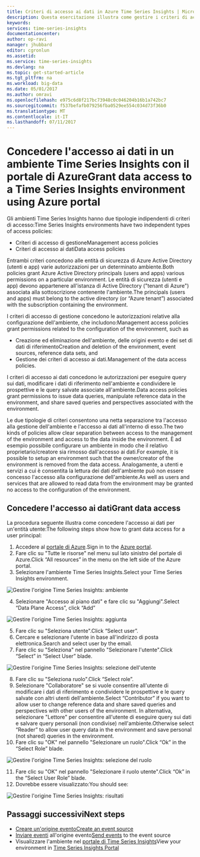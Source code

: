 ```yaml
---
title: Criteri di accesso ai dati in Azure Time Series Insights | Microsoft Docs
description: Questa esercitazione illustra come gestire i criteri di accesso ai dati in Time Series Insights
keywords: 
services: time-series-insights
documentationcenter: 
author: op-ravi
manager: jhubbard
editor: cgronlun
ms.assetid: 
ms.service: time-series-insights
ms.devlang: na
ms.topic: get-started-article
ms.tgt_pltfrm: na
ms.workload: big-data
ms.date: 05/01/2017
ms.author: omravi
ms.openlocfilehash: e975c6d8f217bc73948c0c046204b16b1a742bc7
ms.sourcegitcommit: f537befafb079256fba0529ee554c034d73f36b0
ms.translationtype: MT
ms.contentlocale: it-IT
ms.lasthandoff: 07/11/2017
---
```

# <a name="grant-data-access-to-a-time-series-insights-environment-using-azure-portal"></a><span data-ttu-id="a5ec2-103">Concedere l'accesso ai dati in un ambiente Time Series Insights con il portale di Azure</span><span class="sxs-lookup"><span data-stu-id="a5ec2-103">Grant data access to a Time Series Insights environment using Azure portal</span></span>

<span data-ttu-id="a5ec2-104">Gli ambienti Time Series Insights hanno due tipologie indipendenti di criteri di accesso:</span><span class="sxs-lookup"><span data-stu-id="a5ec2-104">Time Series Insights environments have two independent types of access policies:</span></span>

* <span data-ttu-id="a5ec2-105">Criteri di accesso di gestione</span><span class="sxs-lookup"><span data-stu-id="a5ec2-105">Management access policies</span></span>
* <span data-ttu-id="a5ec2-106">Criteri di accesso ai dati</span><span class="sxs-lookup"><span data-stu-id="a5ec2-106">Data access policies</span></span>

<span data-ttu-id="a5ec2-107">Entrambi criteri concedono alle entità di sicurezza di Azure Active Directory (utenti e app) varie autorizzazioni per un determinato ambiente.</span><span class="sxs-lookup"><span data-stu-id="a5ec2-107">Both policies grant Azure Active Directory principals (users and apps) various permissions on a particular environment.</span></span> <span data-ttu-id="a5ec2-108">Le entità di sicurezza (utenti e app) devono appartenere all'istanza di Active Directory ("tenant di Azure") associata alla sottoscrizione contenente l'ambiente.</span><span class="sxs-lookup"><span data-stu-id="a5ec2-108">The principals (users and apps) must belong to the active directory (or “Azure tenant”) associated with the subscription containing the environment.</span></span>

<span data-ttu-id="a5ec2-109">I criteri di accesso di gestione concedono le autorizzazioni relative alla configurazione dell'ambiente, che includono:</span><span class="sxs-lookup"><span data-stu-id="a5ec2-109">Management access policies grant permissions related to the configuration of the environment, such as</span></span>
*   <span data-ttu-id="a5ec2-110">Creazione ed eliminazione dell'ambiente, delle origini evento e dei set di dati di riferimento</span><span class="sxs-lookup"><span data-stu-id="a5ec2-110">Creation and deletion of the environment, event sources, reference data sets, and</span></span>
*   <span data-ttu-id="a5ec2-111">Gestione dei criteri di accesso ai dati.</span><span class="sxs-lookup"><span data-stu-id="a5ec2-111">Management of the data access policies.</span></span>

<span data-ttu-id="a5ec2-112">I criteri di accesso ai dati concedono le autorizzazioni per eseguire query sui dati, modificare i dati di riferimento nell'ambiente e condividere le prospettive e le query salvate associate all'ambiente.</span><span class="sxs-lookup"><span data-stu-id="a5ec2-112">Data access policies grant permissions to issue data queries, manipulate reference data in the environment, and share saved queries and perspectives associated with the environment.</span></span>

<span data-ttu-id="a5ec2-113">Le due tipologie di criteri consentono una netta separazione tra l'accesso alla gestione dell'ambiente e l'accesso ai dati all'interno di esso.</span><span class="sxs-lookup"><span data-stu-id="a5ec2-113">The two kinds of policies allow clear separation between access to the management of the environment and access to the data inside the environment.</span></span> <span data-ttu-id="a5ec2-114">È ad esempio possibile configurare un ambiente in modo che il relativo proprietario/creatore sia rimosso dall'accesso ai dati.</span><span class="sxs-lookup"><span data-stu-id="a5ec2-114">For example, it is possible to setup an environment such that the owner/creator of the environment is removed from the data access.</span></span> <span data-ttu-id="a5ec2-115">Analogamente, a utenti e servizi a cui è consentita la lettura dei dati dell'ambiente può non essere concesso l'accesso alla configurazione dell'ambiente.</span><span class="sxs-lookup"><span data-stu-id="a5ec2-115">As well as users and services that are allowed to read data from the environment may be granted no access to the configuration of the environment.</span></span>

## <a name="grant-data-access"></a><span data-ttu-id="a5ec2-116">Concedere l'accesso ai dati</span><span class="sxs-lookup"><span data-stu-id="a5ec2-116">Grant data access</span></span>
<span data-ttu-id="a5ec2-117">La procedura seguente illustra come concedere l'accesso ai dati per un'entità utente:</span><span class="sxs-lookup"><span data-stu-id="a5ec2-117">The following steps show how to grant data access for a user principal:</span></span>

1.  <span data-ttu-id="a5ec2-118">Accedere al [portale di Azure](https://portal.azure.com).</span><span class="sxs-lookup"><span data-stu-id="a5ec2-118">Sign in to the [Azure portal](https://portal.azure.com).</span></span>
2.  <span data-ttu-id="a5ec2-119">Fare clic su "Tutte le risorse" nel menu sul lato sinistro del portale di Azure.</span><span class="sxs-lookup"><span data-stu-id="a5ec2-119">Click “All resources” in the menu on the left side of the Azure portal.</span></span>
3.  <span data-ttu-id="a5ec2-120">Selezionare l'ambiente Time Series Insights.</span><span class="sxs-lookup"><span data-stu-id="a5ec2-120">Select your Time Series Insights environment.</span></span>

  ![Gestire l'origine Time Series Insights: ambiente](media/data-access/getstarted-grant-data-access1.png)

4.  <span data-ttu-id="a5ec2-122">Selezionare "Accesso al piano dati" e fare clic su "Aggiungi".</span><span class="sxs-lookup"><span data-stu-id="a5ec2-122">Select “Data Plane Access”, click “Add”</span></span>

  ![Gestire l'origine Time Series Insights: aggiunta](media/data-access/getstarted-grant-data-access2.png)

5.  <span data-ttu-id="a5ec2-124">Fare clic su "Seleziona utente".</span><span class="sxs-lookup"><span data-stu-id="a5ec2-124">Click “Select user”.</span></span>
6.  <span data-ttu-id="a5ec2-125">Cercare e selezionare l'utente in base all'indirizzo di posta elettronica.</span><span class="sxs-lookup"><span data-stu-id="a5ec2-125">Search and select user by the email.</span></span>
7.  <span data-ttu-id="a5ec2-126">Fare clic su "Seleziona" nel pannello "Selezionare l'utente".</span><span class="sxs-lookup"><span data-stu-id="a5ec2-126">Click “Select” in “Select User” blade.</span></span>

  ![Gestire l'origine Time Series Insights: selezione dell'utente](media/data-access/getstarted-grant-data-access3.png)

8.  <span data-ttu-id="a5ec2-128">Fare clic su "Seleziona ruolo".</span><span class="sxs-lookup"><span data-stu-id="a5ec2-128">Click “Select role”.</span></span>
9.  <span data-ttu-id="a5ec2-129">Selezionare "Collaboratore" se si vuole consentire all'utente di modificare i dati di riferimento e condividere le prospettive e le query salvate con altri utenti dell'ambiente.</span><span class="sxs-lookup"><span data-stu-id="a5ec2-129">Select “Contributor” if you want to allow user to change reference data and share saved queries and perspectives with other users of the environment.</span></span> <span data-ttu-id="a5ec2-130">In alternativa, selezionare "Lettore" per consentire all'utente di eseguire query sui dati e salvare query personali (non condivise) nell'ambiente.</span><span class="sxs-lookup"><span data-stu-id="a5ec2-130">Otherwise select “Reader” to allow user query data in the environment and save personal (not shared) queries in the environment.</span></span>
10. <span data-ttu-id="a5ec2-131">Fare clic su "OK" nel pannello "Selezionare un ruolo".</span><span class="sxs-lookup"><span data-stu-id="a5ec2-131">Click “Ok” in the “Select Role” blade.</span></span>

  ![Gestire l'origine Time Series Insights: selezione del ruolo](media/data-access/getstarted-grant-data-access4.png)

11. <span data-ttu-id="a5ec2-133">Fare clic su "OK" nel pannello "Selezionare il ruolo utente".</span><span class="sxs-lookup"><span data-stu-id="a5ec2-133">Click “Ok” in the “Select User Role” blade.</span></span>
12. <span data-ttu-id="a5ec2-134">Dovrebbe essere visualizzato:</span><span class="sxs-lookup"><span data-stu-id="a5ec2-134">You should see:</span></span>

  ![Gestire l'origine Time Series Insights: risultati](media/data-access/getstarted-grant-data-access5.png)

## <a name="next-steps"></a><span data-ttu-id="a5ec2-136">Passaggi successivi</span><span class="sxs-lookup"><span data-stu-id="a5ec2-136">Next steps</span></span>

* [<span data-ttu-id="a5ec2-137">Creare un'origine evento</span><span class="sxs-lookup"><span data-stu-id="a5ec2-137">Create an event source</span></span>](time-series-insights-add-event-source.md)
* <span data-ttu-id="a5ec2-138">[Inviare eventi](time-series-insights-send-events.md) all'origine evento</span><span class="sxs-lookup"><span data-stu-id="a5ec2-138">[Send events](time-series-insights-send-events.md) to the event source</span></span>
* <span data-ttu-id="a5ec2-139">Visualizzare l'ambiente nel [portale di Time Series Insights](https://insights.timeseries.azure.com)</span><span class="sxs-lookup"><span data-stu-id="a5ec2-139">View your environment in [Time Series Insights Portal](https://insights.timeseries.azure.com)</span></span>
